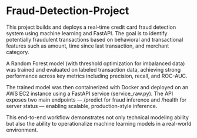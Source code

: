 # Fraud-Detection-Project
This project builds and deploys a real-time credit card fraud detection system using machine learning and FastAPI. The goal is to identify potentially fraudulent transactions based on behavioral and transactional features such as amount, time since last transaction, and merchant category.

A Random Forest model (with threshold optimization for imbalanced data) was trained and evaluated on labeled transaction data, achieving strong performance across key metrics including precision, recall, and ROC-AUC.

The trained model was then containerized with Docker and deployed on an AWS EC2 instance using a FastAPI service (service_raw.py). The API exposes two main endpoints — /predict for fraud inference and /health for server status — enabling scalable, production-style inference.

This end-to-end workflow demonstrates not only technical modeling ability but also the ability to operationalize machine learning models in a real-world environment.
